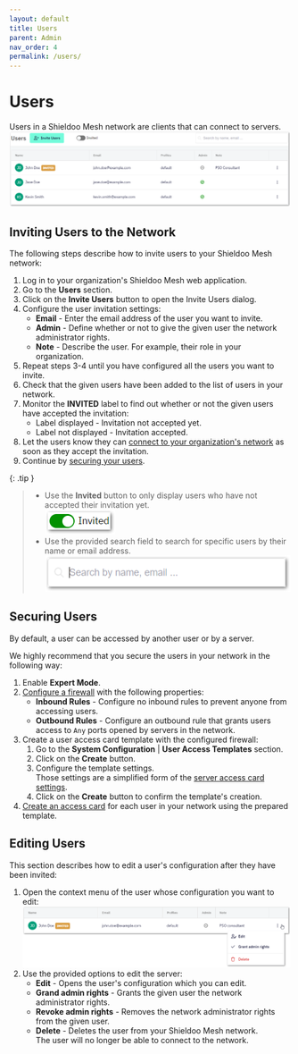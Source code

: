 ```yaml
---
layout: default
title: Users
parent: Admin
nav_order: 4
permalink: /users/
---
```


# Users
Users in a Shieldoo Mesh network are clients that can connect to servers.
![](../../images/Users01.png)

## Inviting Users to the Network
The following steps describe how to invite users to your Shieldoo Mesh network:
1. Log in to your organization's Shieldoo Mesh web application.
2. Go to the **Users** section.
3. Click on the **Invite Users** button to open the Invite Users dialog.
4. Configure the user invitation settings:  
    - **Email** - Enter the email address of the user you want to invite.
    - **Admin** - Define whether or not to give the given user the network administrator rights.
    - **Note** - Describe the user. For example, their role in your organization.
5. Repeat steps 3-4 until you have configured all the users you want to invite.
6. Check that the given users have been added to the list of users in your network.
7. Monitor the **INVITED** label to find out whether or not the given users have accepted the invitation:  
    - Label displayed - Invitation not accepted yet.
    - Label not displayed - Invitation accepted.
8. Let the users know they can [connect to your organization's network](/network_connection/) as soon as they accept the invitation.
9. Continue by [securing your users](/users/#securing-users).

{: .tip }
> - Use the **Invited** button to only display users who have not accepted their invitation yet.  
> ![](../../images/Users02.png)
> - Use the provided search field to search for specific users by their name or email address.  
> ![](../../images/Users03.png)

## Securing Users
By default, a user can be accessed by another user or by a server.

We highly recommend that you secure the users in your network in the following way:
1. Enable __Expert Mode__.
2. [Configure a firewall](/access_management/#firewalls) with the following properties:  
    - __Inbound Rules__ - Configure no inbound rules to prevent anyone from accessing users.
    - __Outbound Rules__ - Configure an outbound rule that grants users access to `Any` ports opened by servers in the network.
3. Create a user access card template with the configured firewall:
   1. Go to the __System Configuration__ \| __User Access Templates__ section.
   2. Click on the __Create__ button.
   3. Configure the template settings.  
   Those settings are a simplified form of the [server access card settings](/access_management/#creating-server-access-cards).
   1. Click on the __Create__ button to confirm the template's creation.
4. [Create an access card](/access_management/#access-cards) for each user in your network using the prepared template.

## Editing Users
This section describes how to edit a user's configuration after they have been invited:
1. Open the context menu of the user whose configuration you want to edit:  
![](../../images/Users04.png)
2. Use the provided options to edit the server:  
   - **Edit** - Opens the user's configuration which you can edit.
   - **Grand admin rights** - Grants the given user the network administrator rights.
   - **Revoke admin rights** - Removes the network administrator rights from the given user.
   - **Delete** - Deletes the user from your Shieldoo Mesh network.  
   The user will no longer be able to connect to the network.